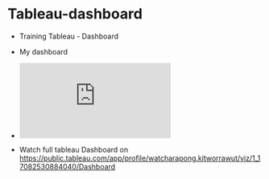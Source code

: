 # Tableau-dashboard

- Training Tableau - Dashboard
- My dashboard
- ![Aircarft Dashboard.pdf](https://github.com/kwatcharapong2543/Tableau-dashboard/files/14322243/Aircarft.Dashboard.pdf)






  
- Watch full tableau Dashboard on  https://public.tableau.com/app/profile/watcharapong.kitworrawut/viz/1_17082530884040/Dashboard
